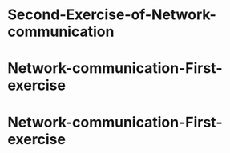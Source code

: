 # Second-Exercise-of-Network-communication
# Network-communication-First-exercise
# Network-communication-First-exercise
